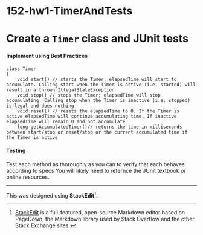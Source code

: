 # 152-hw1-TimerAndTests

Create a `Timer` class and JUnit tests
===================
#### <i class="icon-file"></i> **Implement using Best Practices**
    class Timer
    {
	    void start() // starts the Timer; elapsedTime will start to accumulate. Calling start when the Timer is active (i.e. started) will result in a thrown IllegalStateException
	    void stop() // stops the Timer; elapsedTime will stop accumulating. Calling stop when the Timer is inactive (i.e. stopped) is legal and does nothing
	    void reset() // resets the elapsedTime to 0. If the Timer is active elapsedTime will continue accumulating time. If inactive elapsedTime will remain 0 and not accumulate
	    long getAccumulatedTimer()// returns the time in milliseconds between start/stop or reset/stop or the current accumulated time if the Timer is active

#### <i class="icon-file"></i> **Testing**
Test each method as thoroughly as you can to verify that each behaves according to specs You will likely need to refernce the JUnit textbook or online resources.

---
This was designed using  **StackEdit**[^stackedit]. 


  [^stackedit]: [StackEdit](https://stackedit.io/) is a full-featured, open-source Markdown editor based on PageDown, the Markdown library used by Stack Overflow and the other Stack Exchange sites.


  [1]: http://math.stackexchange.com/

